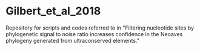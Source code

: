 # Gilbert_et_al_2018
Repository for scripts and codes referred to in "Filtering nucleotide sites by phylogenetic signal to noise ratio increases confidence in the Neoaves phylogeny generated from ultraconserved elements." 
